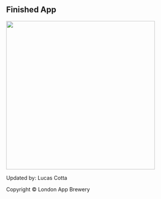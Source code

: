 ## Finished App
<img src="https://github.com/londonappbrewery/Images/blob/master/Xylophone.png" width="400">

Updated by: Lucas Cotta

Copyright © London App Brewery
